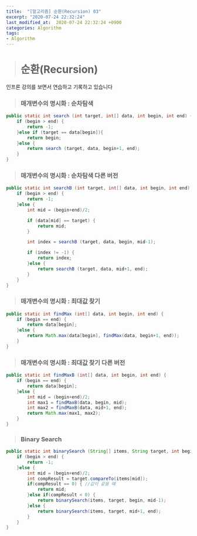 ```yaml
---
title:  "[알고리즘] 순환(Recursion) 03"
excerpt: "2020-07-24 22:32:24"
last_modified_at:  2020-07-24 22:32:24 +0900
categories: Algorithm
tags:
- Algorithm
---
```


># 순환(Recursion)  

인프론 강의를 보면서 연습하고 기록하고 있습니다  

>### 매개변수의 명시화 : 순차탐색

```java   
public static int search (int target, int[] data, int begin, int end) {
	if (begin > end) {
		return -1;
	}else if (target == data[begin]){
		return begin;
	}else {
		return search (target, data, begin+1, end);
	}
}
```

>### 매개변수의 명시화 : 순차탐색 다른 버전  

```java   
public static int searchB (int target, int[] data, int begin, int end) {
	if (begin > end) {
		return -1;
	}else {
		int mid = (begin+end)/2;

		if (data[mid] == target) {
			return mid;
		}

		int index = searchB (target, data, begin, mid-1);

		if (index != -1) {
			return index;
		}else {
			return searchB (target, data, mid+1, end);
		}
	}
}
```

>### 매개변수의 명시화 : 최대값 찾기  

```java
public static int findMax (int[] data, int begin, int end) {
	if (begin == end) {
		return data[begin];
	}else {
		return Math.max(data[begin], findMax(data, begin+1, end));
	}
}
```

>### 매개변수의 명시화 : 최대값 찾기 다른 버전  

```java
public static int findMaxB (int[] data, int begin, int end) {
	if (begin == end) {
		return data[begin];
	}else {
		int mid = (begin+end)/2;
		int max1 = findMaxB(data, begin, mid);
		int max2 = findMaxB(data, mid+1, end);
		return Math.max(max1, max2);
	}
}
```

>### Binary Search  

```java
public static int binarySearch (String[] items, String target, int begin, int end) {
	if (begin > end) {
		return -1;
	}else {
		int mid = (begin+end)/2;
		int compResult = target.compareTo(items[mid]);
		if(compResult == 0) { //값이 같을 때
			return mid;
		}else if(compResult < 0) {
			return binarySearch(items, target, begin, mid-1);
		}else {
			return binarySearch(items, target, mid+1, end);
		}
	}
}
```
